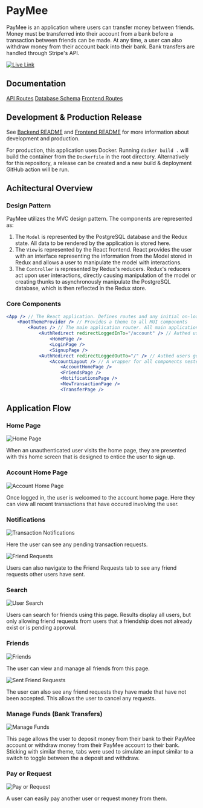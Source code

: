 # PayMee

PayMee is an application where users can transfer money between friends. Money must be transferred into their account from a bank before a transaction between friends can be made. At any time, a user can also withdraw money from their account back into their bank. Bank transfers are handled through Stripe's API.

[![Live Link](https://img.shields.io/badge/Live%20Link-1976d2?style=for-the-badge)](https://jrusso-paymee.herokuapp.com/)

## Documentation

[API Routes](docs/api-routes.md)
[Database Schema](docs/database.md)
[Frontend Routes](docs/frontend-routes.md)

## Development & Production Release

See [Backend README](backend/README.md) and [Frontend README](frontend/README.md) for more information about development and production.

For production, this application uses Docker. Running `docker build .` will build the container from the `Dockerfile` in the root directory. Alternatively for this repository, a release can be created and a new build & deployment GitHub action will be run.

## Achitectural Overview

### Design Pattern

PayMee utilizes the MVC design pattern. The components are represented as:

1. The `Model` is represented by the PostgreSQL database and the Redux state. All data to be rendered by the application is stored here.
2. The `View` is represented by the React frontend. React provides the user with an interface representing the information from the Model stored in Redux and allows a user to manipulate the model with interactions.
3. The `Controller` is represented by Redux's reducers. Redux's reducers act upon user interactions, directly causing manipulation of the model or creating thunks to asynchronously manipulate the PostgreSQL database, which is then reflected in the Redux store.

### Core Components

```jsx
<App /> // The React application. Defines routes and any initial on-load logic
    <RootThemeProvider /> // Provides a theme to all MUI components
        <Routes /> // The main application router. All main application routes should be defined here.
            <AuthRedirect redirectLoggedInTo="/account" /> // Authed users going to these routes will be redirected
                <HomePage />
                <LoginPage />
                <SignupPage />
            <AuthRedirect redirectLoggedOutTo="/" /> // Authed users going to these routes will be redirected
                <AccountLayout /> // A wrapper for all components nested under the `/account` route
                    <AccountHomePage />
                    <FriendsPage />
                    <NotificationsPage />
                    <NewTransactionPage />
                    <TransferPage />
```

## Application Flow

### Home Page

![Home Page](/docs/images/home.png)

When an unauthenticated user visits the home page, they are presented with this home screen that is designed to entice the user to sign up.

### Account Home Page

![Account Home Page](/docs/images/account-home.png)

Once logged in, the user is welcomed to the account home page. Here they can view all recent transactions that have occured involving the user.

### Notifications

![Transaction Notifications](/docs/images/transaction-notifications.png)

Here the user can see any pending transaction requests.

![Friend Requests](/docs/images/friend-notifications.png)

Users can also navigate to the Friend Requests tab to see any friend requests other users have sent.

### Search

![User Search](/docs/images/user-search.png)

Users can search for friends using this page. Results display all users, but only allowing friend requests from users that a friendship does not already exist or is pending approval.

### Friends

![Friends](/docs/images/friends.png)

The user can view and manage all friends from this page.

![Sent Friend Requests](/docs/images/friends-sent-requests.png)

The user can also see any friend requests they have made that have not been accepted. This allows the user to cancel any requests.

### Manage Funds (Bank Transfers)

![Manage Funds](/docs/images/transfers.png)

This page allows the user to deposit money from their bank to their PayMee account or withdraw money from their PayMee account to their bank. Sticking with similar theme, tabs were used to simulate an input similar to a switch to toggle between the a deposit and withdraw.

### Pay or Request

![Pay or Request](/docs/images/pay-request.png)

A user can easily pay another user or request money from them.
